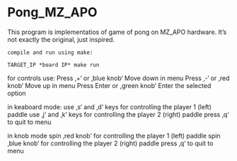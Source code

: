# Pong_MZ_APO

This program is implementatios of game of pong on MZ_APO hardware. It’s not exactly the original, just inspired. 

~~~~~~~~~~~~~~~~~~~~~~~~~~~~~~~~~~~~~~~~~~~~~
compile and run using make:

TARGET_IP *board IP* make run

~~~~~~~~~~~~~~~~~~~~~~~~~~~~~~~~~~~~~~~~~~~~~
for controls use:
Press ‚+‘ or ‚blue knob‘         Move down in menu
Press ‚-‘ or ‚red knob‘            Move up in menu
Press Enter or ,green knob’    Enter the selected option

in keaboard mode:
use ‚s‘ and ‚d‘ keys for controlling the player 1 (left) paddle
use ‚j‘ and ‚k‘ keys for controlling the player 2 (right) paddle
press ‚q‘ to quit to menu

in knob mode
spin ‚red knob’ for controlling the player 1 (left) paddle
spin ‚blue knob‘ for controlling the player 2 (right) paddle
press ‚q‘ to quit to menu
